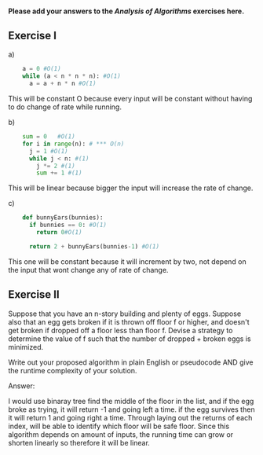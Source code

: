 #### Please add your answers to the **_Analysis of Algorithms_** exercises here.

## Exercise I

a)

```python
    a = 0 #O(1)
    while (a < n * n * n): #O(1)
      a = a + n * n #O(1)
```

This will be constant O because every input will be constant without having to do change of rate while running.

b)

```python
    sum = 0   #O(1)
    for i in range(n): # *** O(n)
      j = 1 #O(1)
      while j < n: #(1)
        j *= 2 #(1)
        sum += 1 #(1)
```

This will be linear because bigger the input will increase the rate of change.

c)

```python
    def bunnyEars(bunnies):
      if bunnies == 0: #O(1)
        return 0#O(1)

      return 2 + bunnyEars(bunnies-1) #O(1)
```

This one will be constant because it will increment by two, not depend on the input that wont change any of rate of change.

## Exercise II

Suppose that you have an n-story building and plenty of eggs. Suppose also that an egg gets broken if it is thrown off floor f or higher, and doesn't get broken if dropped off a floor less than floor f. Devise a strategy to determine the value of f such that the number of dropped + broken eggs is minimized.

Write out your proposed algorithm in plain English or pseudocode AND give the runtime complexity of your solution.

Answer:

I would use binaray tree
find the middle of the floor in the list, and if the egg broke as trying, it will return -1 and going left a time. if the egg survives then it will return 1 and going right a time. Through laying out the returns of each index, will be able to identify which floor will be safe floor.
Since this algorithm depends on amount of inputs, the running time can grow or shorten linearly so therefore it will be linear.
